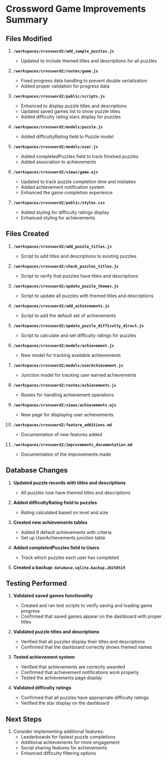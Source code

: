 # Crossword Game Improvements Summary

## Files Modified

1. **`/workspaces/crossword2/add_sample_puzzles.js`**
   - Updated to include themed titles and descriptions for all puzzles

2. **`/workspaces/crossword2/routes/game.js`**
   - Fixed progress data handling to prevent double serialization
   - Added proper validation for progress data

3. **`/workspaces/crossword2/public/scripts.js`**
   - Enhanced to display puzzle titles and descriptions
   - Updated saved games list to show puzzle titles
   - Added difficulty rating stars display for puzzles

4. **`/workspaces/crossword2/models/puzzle.js`**
   - Added difficultyRating field to Puzzle model

5. **`/workspaces/crossword2/models/user.js`**
   - Added completedPuzzles field to track finished puzzles
   - Added association to achievements

6. **`/workspaces/crossword2/views/game.ejs`**
   - Updated to track puzzle completion time and mistakes
   - Added achievement notification system
   - Enhanced the game completion experience

7. **`/workspaces/crossword2/public/styles.css`**
   - Added styling for difficulty ratings display
   - Enhanced styling for achievements

## Files Created

1. **`/workspaces/crossword2/add_puzzle_titles.js`**
   - Script to add titles and descriptions to existing puzzles

2. **`/workspaces/crossword2/check_puzzles_titles.js`**
   - Script to verify that puzzles have titles and descriptions

3. **`/workspaces/crossword2/update_puzzle_themes.js`**
   - Script to update all puzzles with themed titles and descriptions

4. **`/workspaces/crossword2/add_achievements.js`**
   - Script to add the default set of achievements

5. **`/workspaces/crossword2/update_puzzle_difficulty_direct.js`**
   - Script to calculate and set difficulty ratings for puzzles

6. **`/workspaces/crossword2/models/achievement.js`**
   - New model for tracking available achievements

7. **`/workspaces/crossword2/models/userAchievement.js`**
   - Junction model for tracking user earned achievements

8. **`/workspaces/crossword2/routes/achievements.js`**
   - Routes for handling achievement operations

9. **`/workspaces/crossword2/views/achievements.ejs`**
   - New page for displaying user achievements

10. **`/workspaces/crossword2/feature_additions.md`**
    - Documentation of new features added

11. **`/workspaces/crossword2/improvements_documentation.md`**
    - Documentation of the improvements made

## Database Changes

1. **Updated puzzle records with titles and descriptions**
   - All puzzles now have themed titles and descriptions

2. **Added difficultyRating field to puzzles**
   - Rating calculated based on level and size

3. **Created new achievements tables**
   - Added 6 default achievements with criteria
   - Set up UserAchievements junction table

4. **Added completedPuzzles field to Users**
   - Track which puzzles each user has completed

5. **Created a backup: `database.sqlite.backup.20250519`**

## Testing Performed

1. **Validated saved games functionality**
   - Created and ran test scripts to verify saving and loading game progress
   - Confirmed that saved games appear on the dashboard with proper titles

2. **Validated puzzle titles and descriptions**
   - Verified that all puzzles display their titles and descriptions
   - Confirmed that the dashboard correctly shows themed names

3. **Tested achievement system**
   - Verified that achievements are correctly awarded
   - Confirmed that achievement notifications work properly
   - Tested the achievements page display

4. **Validated difficulty ratings**
   - Confirmed that all puzzles have appropriate difficulty ratings
   - Verified the star display on the dashboard

## Next Steps

1. Consider implementing additional features:
   - Leaderboards for fastest puzzle completions
   - Additional achievements for more engagement
   - Social sharing features for achievements
   - Enhanced difficulty filtering options
